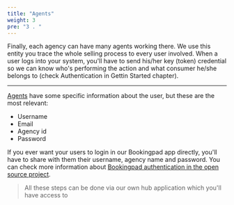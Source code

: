 ```yaml
---
title: "Agents"
weight: 3
pre: "3 . "
---
```


Finally, each agency can have many agents working there. We use this entity you trace the whole selling process to every user involved. When a user logs into your system, you'll have to send his/her key (token) credential so we can know who's performing the action and what consumer he/she belongs to (check Authentication in Gettin Started chapter).

----
[Agents](https://hub.airgateway.net/api/static/swagger-ui/#!/Agents/post_agents) have some specific information about the user, but these are the most relevant:

- Username
- Email
- Agency id
- Password

If you ever want your users to login in our Bookingpad app directly, you'll have to share with them their username, agency name and password. You can check more information about [Bookingpad authentication in the open source project](https://github.com/AirGateway/bookingpad-app).

> All these steps can be done via our own hub application which you'll have access to